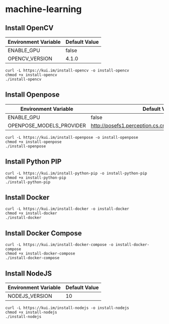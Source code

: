 # machine-learning

## Install OpenCV

| Environment Variable | Default Value |
| -------------------- | ------------- |
| ENABLE_GPU           | false         |
| OPENCV_VERSION       | 4.1.0         |

```shell
curl -L https://kui.im/install-opencv -o install-opencv
chmod +x install-opencv
./install-opencv
```

## Install Openpose

| Environment Variable     | Default Value                                           |
| ------------------------ | ------------------------------------------------------- |
| ENABLE_GPU               | false                                                   |
| OPENPOSE_MODELS_PROVIDER | <http://posefs1.perception.cs.cmu.edu/OpenPose/models/> |

```shell
curl -L https://kui.im/install-openpose -o install-openpose
chmod +x install-openpose
./install-openpose
```

## Install Python PIP

```shell
curl -L https://kui.im/install-python-pip -o install-python-pip
chmod +x install-python-pip
./install-python-pip
```

## Install Docker

```shell
curl -L https://kui.im/install-docker -o install-docker
chmod +x install-docker
./install-docker
```

## Install Docker Compose

```shell
curl -L https://kui.im/install-docker-compose -o install-docker-compose
chmod +x install-docker-compose
./install-docker-compose
```

## Install NodeJS

| Environment Variable | Default Value |
| -------------------- | ------------- |
| NODEJS_VERSION       | 10            |

```shell
curl -L https://kui.im/install-nodejs -o install-nodejs
chmod +x install-nodejs
./install-nodejs
```
